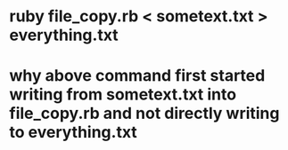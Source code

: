 # ruby file_copy.rb < sometext.txt > everything.txt
# why above command first started writing from sometext.txt into file_copy.rb and not directly writing to everything.txt 
